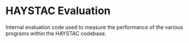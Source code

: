 # HAYSTAC Evaluation

Internal evaluation code used to measure the performance of the various programs within the HAYSTAC codebase.

